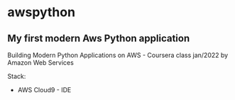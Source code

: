 # awspython

## My first modern Aws Python application

Building Modern Python Applications on AWS - Coursera class jan/2022
by Amazon Web Services

Stack: 
 - AWS Cloud9 - IDE 